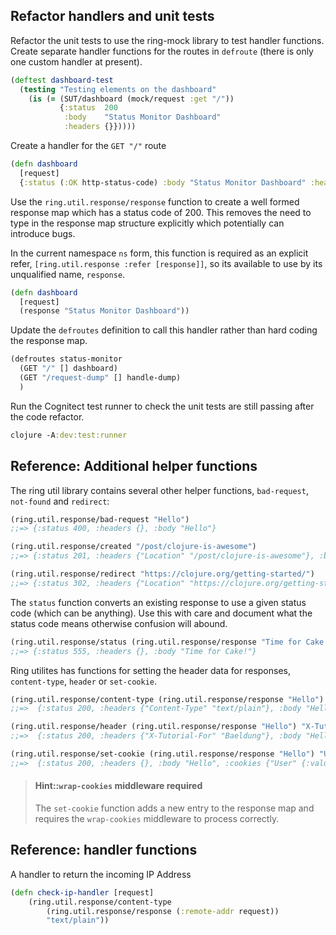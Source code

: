 ## Refactor handlers and unit tests
Refactor the unit tests to use the ring-mock library to test handler functions.  Create separate handler functions for the routes in `defroute` (there is only one custom handler at present).

```clojure
(deftest dashboard-test
  (testing "Testing elements on the dashboard"
    (is (= (SUT/dashboard (mock/request :get "/"))
           {:status  200
            :body    "Status Monitor Dashboard"
            :headers {}}))))
```

Create a handler for the `GET "/"` route

```clojure
(defn dashboard
  [request]
  {:status (:OK http-status-code) :body "Status Monitor Dashboard" :headers {}})
```

Use the `ring.util.response/response` function to create a well formed response map which has a status code of 200.  This removes the need to type in the response map structure explicitly which potentially can introduce bugs.

In the current namespace `ns` form, this function is required as an explicit refer, `[ring.util.response :refer [response]]`, so its available to use by its unqualified name, `response`.

```clojure
(defn dashboard
  [request]
  (response "Status Monitor Dashboard"))
```


Update the `defroutes` definition to call this handler rather than hard coding the response map.

```clojure
(defroutes status-monitor
  (GET "/" [] dashboard)
  (GET "/request-dump" [] handle-dump)
  )
```

Run the Cognitect test runner to check the unit tests are still passing after the code refactor.

```clojure
clojure -A:dev:test:runner
```


## Reference: Additional helper functions
The ring util library contains several other helper functions, `bad-request`, `not-found` and `redirect`:

```clojure
(ring.util.response/bad-request "Hello")
;;=> {:status 400, :headers {}, :body "Hello"}

(ring.util.response/created "/post/clojure-is-awesome")
;;=> {:status 201, :headers {"Location" "/post/clojure-is-awesome"}, :body nil}

(ring.util.response/redirect "https://clojure.org/getting-started/")
;;=> {:status 302, :headers {"Location" "https://clojure.org/getting-started/"}, :body ""}
```

The `status` function converts an existing response to use a given status code (which can be anything).  Use this with care and document what the status code means otherwise confusion will abound.

```clojure
(ring.util.response/status (ring.util.response/response "Time for Cake!") 555)
;;=> {:status 555, :headers {}, :body "Time for Cake!"}
```

Ring utilites has functions for setting the header data for responses, `content-type`, `header` or `set-cookie`.

```clojure
(ring.util.response/content-type (ring.util.response/response "Hello") "text/plain")
;;=>  {:status 200, :headers {"Content-Type" "text/plain"}, :body "Hello"}

(ring.util.response/header (ring.util.response/response "Hello") "X-Tutorial-For" "Baeldung")
;;=>  {:status 200, :headers {"X-Tutorial-For" "Baeldung"}, :body "Hello"}

(ring.util.response/set-cookie (ring.util.response/response "Hello") "User" "123")
;;=>  {:status 200, :headers {}, :body "Hello", :cookies {"User" {:value "123"}}}

```

> #### Hint::`wrap-cookies` middleware required
> The `set-cookie` function adds a new entry to the response map and requires the `wrap-cookies` middleware to process correctly.


## Reference: handler functions

A handler to return the incoming IP Address

```clojure
(defn check-ip-handler [request]
    (ring.util.response/content-type
        (ring.util.response/response (:remote-addr request))
        "text/plain"))
```



<!-- ## Reference: middleware -->

<!-- Middleware is a name that's common in some languages but less so in the Java world. Conceptually they are similar to Servlet Filters and Spring Interceptors. -->

<!-- In Ring, middleware refers to simple functions that wrap the main handler and adjusts some aspects of it in some way. This could mean mutating the incoming request before it's processed, mutating the outgoing response after it's generated or potentially doing nothing more than logging how long it took to process. -->

<!-- In general, middleware functions take a first parameter of the handler to wrap and returns a new handler function with the new functionality. -->

<!-- The middleware can use as many other parameters as needed. For example, we could use the following to set the Content-Type header on every response from the wrapped handler: -->

<!-- (defn wrap-content-type [handler content-type] -->
<!--   (fn [request] -->
<!--     (let [response (handler request)] -->
<!--       (assoc-in response [:headers "Content-Type"] content-type)))) -->

<!-- Reading through it we can see that we return a function that takes a request – this's the new handler. This will then call the provided handler and then return a mutated version of the response. -->

<!-- We can use this to produce a new handler by simply chaining them together: -->

<!-- (def app-handler (wrap-content-type handler "text/html")) -->

<!-- Clojure also offers a way to chain many together in a more natural way – by the use of Threading Macros. These are a way to provide a list of functions to call, each with the output of the previous one. -->

<!-- In particular, we want the Thread First macro, ->. This will allow us to call each middleware with the provided value as the first parameter: -->

<!-- (def app-handler -->
<!--   (-> handler -->
<!--       (wrap-content-type "text/html") -->
<!--       wrap-keyword-params -->
<!--       wrap-params)) -->

<!-- This has then produced a handler that's the original handler wrapped in three different middleware functions. -->


<!-- ## Serving Static Resources -->

<!-- One of the simplest functions that any web application can perform is to serve up static resources. Ring provides two middleware functions to make this easy – wrap-file and wrap-resource. -->

<!-- The wrap-file middleware takes a directory on the filesystem. If the incoming request matches a file in this directory then that file gets returned instead of calling the handler function: -->

<!-- (use 'ring.middleware.file) -->

<!-- (def app-handler (wrap-file your-handler "/var/www/public")) -->

<!-- In a very similar manner, the wrap-resource middleware takes a classpath prefix in which it looks for the files: -->

<!-- (use 'ring.middleware.resource) -->

<!-- (def app-handler (wrap-resource your-handler "public")) -->

<!-- In both cases, the wrapped handler function is only ever called if a file isn't found to return to the client. -->

<!-- Ring also provides additional middleware to make these cleaner to use over the HTTP API: -->

<!-- (use 'ring.middleware.resource -->
<!--      'ring.middleware.content-type -->
<!--      'ring.middleware.not-modified) -->

<!-- (def app-handler -->
<!--   (-> your-handler -->
<!--       (wrap-resource "public") -->
<!--       wrap-content-type -->
<!--       wrap-not-modified) -->

<!-- The wrap-content-type middleware will automatically determine the Content-Type header to set based on the filename extension requested. The wrap-not-modified middleware compares the If-Not-Modified header to the Last-Modified value to support HTTP caching, only returning the file if it's needed. -->
<!-- 4.2. Accessing Request Parameters -->

<!-- When processing a request, there are some important ways that the client can provide information to the server. These include query string parameters – included in the URL and form parameters – submitted as the request payload for POST and PUT requests. -->

<!-- Before we can use parameters, we must use the wrap-params middleware to wrap the handler. This correctly parses the parameters, supporting URL encoding, and makes them available to the request. This can optionally specify the character encoding to use, defaulting to UTF-8 if not specified: -->

<!-- (def app-handler -->
<!--   (-> your-handler -->
<!--       (wrap-params {:encoding "UTF-8"}) -->
<!--   )) -->

<!-- Once done, the request will get updated to make the parameters available. These go into appropriate keys in the incoming request: -->

<!--     :query-params – The parameters parsed out of the query string -->
<!--     :form-params – The parameters parsed out of the form body -->
<!--     :params – The combination of both :query-params and :form-params -->

<!-- We can make use of this in our request handler exactly as expected. -->

<!-- (defn echo-handler [{params :params}] -->
<!--     (ring.util.response/content-type -->
<!--         (ring.util.response/response (get params "input")) -->
<!--         "text/plain")) -->

<!-- This handler will return a response containing the value from the parameter input. -->

<!-- Parameters map to a single string if only one value is present, or to a list if multiple values are present. -->

<!-- For example, we get the following parameter maps: -->

<!-- // /echo?input=hello -->
<!-- {"input "hello"} -->

<!-- // /echo?input=hello&name=Fred -->
<!-- {"input "hello" "name" "Fred"} -->

<!-- // /echo?input=hello&input=world -->
<!-- {"input ["hello" "world"]} -->

<!-- ## File Uploads -->

<!-- Often we want to be able to write web applications that users can upload files to. In the HTTP protocol, this is typically handled using Multipart requests. These allow for a single request to contain both form parameters and a set of files. -->

<!-- Ring comes with a middleware called wrap-multipart-params to handle this kind of request. This is similar to the way that wrap-params parses simple requests. -->

<!-- wrap-multipart-params automatically decodes and stores any uploaded files onto the file system and tells the handler where they are for it to work with them: -->

<!-- (def app-handler -->
<!--   (-> your-handler -->
<!--       wrap-params -->
<!--       wrap-multipart-params -->
<!--   )) -->

<!-- By default, the uploaded files get stored in the temporary system directory and automatically deleted after an hour. Note that this does require that the JVM is still running for the next hour to perform the cleanup. -->

<!-- If preferred, there's also an in-memory store, though obviously, this risks running out of memory if large files get uploaded. -->

<!-- We can also write our storage engines if needed, as long as it fulfills the API requirements. -->

<!-- (def app-handler -->
<!--   (-> your-handler -->
<!--       wrap-params -->
<!--       (wrap-multipart-params {:store ring.middleware.multipart-params.byte-array/byte-array-store}) -->
<!--   )) -->

<!-- Once this middleware is set up, the uploaded files are available on the incoming request object under the params key. This is the same as using the wrap-params middleware. This entry is a map containing the details needed to work with the file, depending on the store used. -->

<!-- For example, the default temporary file store returns values: -->

<!--   {"file" {:filename     "words.txt" -->
<!--            :content-type "text/plain" -->
<!--            :tempfile     #object[java.io.File ...] -->
<!--            :size         51}} -->

<!-- Where the :tempfile entry is a java.io.File object that directly represents the file on the file system. -->
<!-- ## Working With Cookies -->

<!-- Cookies are a mechanism where the server can provide a small amount of data that the client will continue to send back on subsequent requests. This is typically used for session IDs, access tokens, or persistent user data such as the configured localization settings. -->

<!-- Ring has middleware that will allow us to work with cookies easily. This will automatically parse cookies on incoming requests, and will also allow us to create new cookies on outgoing responses. -->

<!-- Configuring this middleware follows the same patterns as before: -->

<!-- (def app-handler -->
<!--   (-> your-handler -->
<!--       wrap-cookies -->
<!--   )) -->

<!-- At this point, all incoming requests will have their cookies parsed and put into the :cookies key in the request. This will contain a map of the cookie name and value: -->

<!-- {"session_id" {:value "session-id-hash"}} -->

<!-- We can then add cookies to outgoing responses by adding the :cookies key to the outgoing response. We can do this by creating the response directly: -->

<!-- {:status 200 -->
<!--  :headers {} -->
<!--  :cookies {"session_id" {:value "session-id-hash"}} -->
<!--  :body "Setting a cookie."} -->

<!-- There's also a helper function that we can use to add cookies to responses, in a similar way to how earlier we could set status codes or headers: -->

<!-- (ring.util.response/set-cookie -->
<!--     (ring.util.response/response "Setting a cookie.") -->
<!--     "session_id" -->
<!--     "session-id-hash") -->

<!-- Cookies can also have additional options set on them, as needed for the HTTP specification. If we're using set-cookie then we provide these as a map parameter after the key and value. The keys to this map are: -->

<!--     :domain – The domain to restrict the cookie to -->
<!--     :path – The path to restrict the cookie to -->
<!--     :secure – true to only send the cookie on HTTPS connections -->
<!--     :http-only – true to make the cookie inaccessible to JavaScript -->
<!--     :max-age – The number of seconds after which the browser deletes the cookie -->
<!--     :expires – A specific timestamp after which the browser deletes the cookie -->
<!--     :same-site – If set to :strict, then the browser won't send this cookie back with cross-site requests. -->

<!-- (ring.util.response/set-cookie -->
<!--     (ring.util.response/response "Setting a cookie.") -->
<!--     "session_id" -->
<!--     "session-id-hash" -->
<!--     {:secure true :http-only true :max-age 3600}) -->

<!-- ## Sessions -->

<!-- Cookies give us the ability to store bits of information that the client sends back to the server on every request. A more powerful way of achieving this is to use sessions. These get stored entirely on the server, but the client maintains the identifier that determines which session to use. -->

<!-- As with everything else here, sessions are implemented using a middleware function: -->

<!-- (def app-handler -->
<!--   (-> your-handler -->
<!--       wrap-session -->
<!--   )) -->

<!-- By default, this stores session data in memory. We can change this if needed, and Ring comes with an alternative store that uses cookies to store all of the session data. -->

<!-- As with uploading files, we can provide our storage function if needed. -->

<!-- (def app-handler -->
<!--   (-> your-handler -->
<!--       wrap-cookies -->
<!--       (wrap-session {:store (cookie-store {:key "a 16-byte secret"})}) -->
<!--   )) -->

<!-- We can also adjust the details of the cookie used to store the session key. -->

<!-- For example, to make it so that the session cookie persists for one hour we could do: -->

<!-- (def app-handler -->
<!--   (-> your-handler -->
<!--       wrap-cookies -->
<!--       (wrap-session {:cookie-attrs {:max-age 3600}}) -->
<!--   )) -->

<!-- The cookie attributes here are the same as supported by the wrap-cookies middleware. -->

<!-- Sessions can often act as data stores to work with. This doesn't always work as well in a functional programming model, so Ring implements them slightly differently. -->

<!-- Instead, we access the session data from the request, and we return a map of data to store into it as part of the response. This is the entire session state to store, not only the changed values. -->

<!-- For example, the following keeps a running count of how many times the handler has been requested: -->

<!-- (defn handler [{session :session}] -->
<!--   (let [count   (:count session 0) -->
<!--         session (assoc session :count (inc count))] -->
<!--     (-> (response (str "You accessed this page " count " times.")) -->
<!--         (assoc :session session)))) -->

<!-- Working this way, we can remove data from the session simply by not including the key. We can also delete the entire session by returning nil for the new map. -->

<!-- (defn handler [request] -->
<!--   (-> (response "Session deleted.") -->
<!--       (assoc :session nil))) -->
